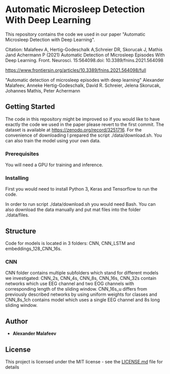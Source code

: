 # Automatic Microsleep Detection With Deep Learning

This repository contains the code we used in our paper "Automatic Microsleep Detection with Deep Learning".

Citation:
Malafeev A, Hertig-Godeschalk A,Schreier DR, Skorucak J, Mathis Jand Achermann P (2021) Automatic Detection of Microsleep Episodes With Deep Learning. Front. Neurosci. 15:564098.doi: 10.3389/fnins.2021.564098

https://www.frontiersin.org/articles/10.3389/fnins.2021.564098/full

"Automatic detection of microsleep episodes with deep learning"
Alexander Malafeev, Anneke Hertig-Godeschalk, David R. Schreier, Jelena Skorucak, Johannes Mathis, Peter Achermann

## Getting Started

The code in this repository might be improved  so if you would like to have exactly the code we used in the  paper
please revert to the first commit.
The dataset is available at https://zenodo.org/record/3251716.
For the convenience of downloading I prepared the script ./data/download.sh. 
You can also train the model using your own data. 

### Prerequisites

You will need a GPU for training and inference.

### Installing

First you would need to install Python 3, Keras and Tensorflow to run the code.

In order to run script ./data/download.sh you would need Bash. You can also download the data
manually and put  mat files into the folder ./data/files.


## Structure
Code for models is located in 3 folders: CNN, CNN_LSTM and embeddings_128_CNN_16s.
### CNN 
CNN folder contains multiple subfolders which stand for different models we investigated:
CNN_2s, CNN_4s, CNN_8s, CNN_16s, CNN_32s contain networks which use EEG channel and two EOG channels with 
corresponding length of the sliding window.
CNN_16s_u differs from previously described networks by using uniform weights for classes and 
CNN_8s_1ch contains model which uses a single EEG channel and 8s long sliding window.


## Author

* **Alexander Malafeev** 

## License

This project is licensed under the MIT license - see the [LICENSE.md](LICENSE.md) file for details



